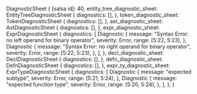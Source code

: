 DiagnosticSheet {
    [salsa id]: 40,
    entity_tree_diagnostic_sheet: EntityTreeDiagnosticSheet {
        diagnostics: [],
    },
    token_diagnostic_sheet: TokenDiagnosticSheet {
        diagnostics: [],
    },
    ast_diagnostic_sheet: AstDiagnosticSheet {
        diagnostics: [],
    },
    expr_diagnostic_sheet: ExprDiagnosticSheet {
        diagnostics: [
            Diagnostic {
                message: "Syntax Error: no left operand for binary operator",
                severity: Error,
                range: [5:22, 5:23),
            },
            Diagnostic {
                message: "Syntax Error: no right operand for binary operator",
                severity: Error,
                range: [5:22, 5:23),
            },
        ],
    },
    decl_diagnostic_sheet: DeclDiagnosticSheet {
        diagnostics: [],
    },
    defn_diagnostic_sheet: DefnDiagnosticSheet {
        diagnostics: [],
    },
    expr_ty_diagnostic_sheet: ExprTypeDiagnosticSheet {
        diagnostics: [
            Diagnostic {
                message: "expected subtype",
                severity: Error,
                range: [5:21, 5:24),
            },
            Diagnostic {
                message: "expected function type",
                severity: Error,
                range: [5:20, 5:24),
            },
        ],
    },
}